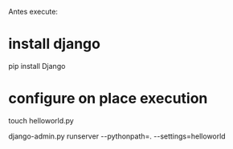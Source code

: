 Antes execute:

# install django

pip install Django

# configure on place execution

touch helloworld.py

django-admin.py runserver --pythonpath=. --settings=helloworld
